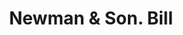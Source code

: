 ---
doi: 10.7916/D8Q25BBR
date_other: '1890'
date_other_textual: 1890-1899
form: printed ephemera
genre:
- Invoices
name:
- Newman & Son
object_in_context_url: https://biggert.cul.columbia.edu/items/view/ave_biggert_00918
subject_hierarchical_geographic:
- Fairport, New York, United States
subject_name:
- Newman & Son
title: Newman & Son. Bill
sort_title: Newman & Son. Bill
call_number: ave_biggert_00918
coordinates:
- 43.099444444444444,-77.44305555555556
pid: ave_biggert_00918
identifiers: ave_biggert_00918
thumbnail: https://derivativo-3.library.columbia.edu/iiif/2/ldpd:345825/full/!256,256/0/native.jpg
permalink: "/biggert/ave_biggert_00918/"
layout: iiif-image-page
---